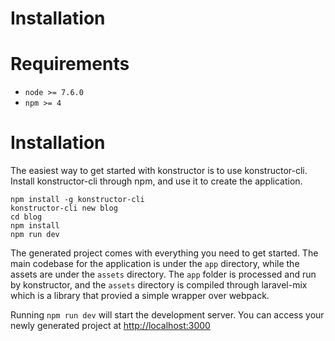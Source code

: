 # Installation

# Requirements
- `node >= 7.6.0`
- `npm >= 4`

# Installation
The easiest way to get started with konstructor is to use konstructor-cli. Install konstructor-cli through npm, and use it to create the application.
```
npm install -g konstructor-cli
konstructor-cli new blog
cd blog
npm install
npm run dev
```

The generated project comes with everything you need to get started. The main codebase for the application is under the `app` directory, while the assets are under the `assets` directory. The `app` folder is processed and run by konstructor, and the `assets` directory is compiled through laravel-mix which is a library that provied a simple wrapper over webpack.

Running `npm run dev` will start the development server. You can access your newly generated project at [http://localhost:3000](http://localhost:3000)
